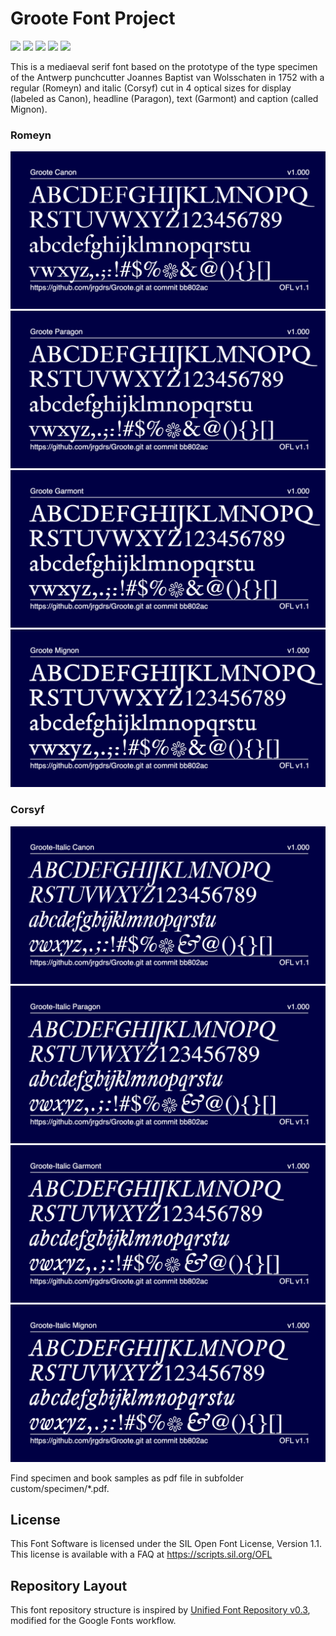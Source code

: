 # Groote Font Project

[![][Fontbakery]](https://jrgdrs.github.io/Ettorre/fontbakery/fontbakery-report.html)
[![][Universal]](https://jrgdrs.github.io/Ettorre/fontbakery/fontbakery-report.html)
[![][GF Profile]](https://jrgdrs.github.io/Ettorre/fontbakery/fontbakery-report.html)
[![][Outline Correctness]](https://jrgdrs.github.io/Ettorre/fontbakery/fontbakery-report.html)
[![][Shaping]](https://jrgdrs.github.io/Wittgenstein/Ettorre/fontbakery-report.html)

[Fontbakery]: https://img.shields.io/endpoint?url=https%3A%2F%2Fraw.githubusercontent.com%2Fjrgdrs%2FEttorre%2Fgh-pages%2Fbadges%2Foverall.json
[GF Profile]: https://img.shields.io/endpoint?url=https%3A%2F%2Fraw.githubusercontent.com%2Fjrgdrs%2FEttorre%2Fgh-pages%2Fbadges%2FGoogleFonts.json
[Outline Correctness]: https://img.shields.io/endpoint?url=https%3A%2F%2Fraw.githubusercontent.com%2Fjrgdrs%2FEttorre%2Fgh-pages%2Fbadges%2FOutlineCorrectnessChecks.json
[Shaping]: https://img.shields.io/endpoint?url=https%3A%2F%2Fraw.githubusercontent.com%2Fjrgdrs%2FEttorre%2Fgh-pages%2Fbadges%2FShapingChecks.json
[Universal]: https://img.shields.io/endpoint?url=https%3A%2F%2Fraw.githubusercontent.com%2Fjrgdrs%2FEttorre%2Fgh-pages%2Fbadges%2FUniversal.json

This is a mediaeval serif font based on the prototype of the type specimen of the Antwerp punchcutter Joannes Baptist van Wolsschaten in 1752 with a regular (Romeyn) and italic (Corsyf) cut in 4 optical sizes for display (labeled as Canon), headline (Paragon), text (Garmont) and caption (called Mignon).

### Romeyn

![Sample Image](documentation/image-Groote-Canon.png)
![Sample Image](documentation/image-Groote-Paragon.png)
![Sample Image](documentation/image-Groote-Garmont.png)
![Sample Image](documentation/image-Groote-Mignon.png)

### Corsyf

![Sample Image](documentation/image-Groote-Italic-Canon.png)
![Sample Image](documentation/image-Groote-Italic-Paragon.png)
![Sample Image](documentation/image-Groote-Italic-Garmont.png)
![Sample Image](documentation/image-Groote-Italic-Mignon.png)


Find specimen and book samples as pdf file in subfolder custom/specimen/*.pdf.

## License

This Font Software is licensed under the SIL Open Font License, Version 1.1.
This license is available with a FAQ at
https://scripts.sil.org/OFL


## Repository Layout

This font repository structure is inspired by [Unified Font Repository v0.3](https://github.com/unified-font-repository/Unified-Font-Repository), modified for the Google Fonts workflow.

